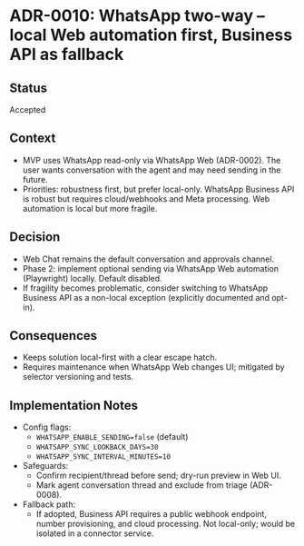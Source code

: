 # ADR-0010: WhatsApp two-way – local Web automation first, Business API as fallback
## Status
Accepted
## Context
- MVP uses WhatsApp read-only via WhatsApp Web (ADR-0002). The user wants conversation with the agent and may need sending in the future.
- Priorities: robustness first, but prefer local-only. WhatsApp Business API is robust but requires cloud/webhooks and Meta processing. Web automation is local but more fragile.
## Decision
- Web Chat remains the default conversation and approvals channel.
- Phase 2: implement optional sending via WhatsApp Web automation (Playwright) locally. Default disabled.
- If fragility becomes problematic, consider switching to WhatsApp Business API as a non-local exception (explicitly documented and opt-in).
## Consequences
- Keeps solution local-first with a clear escape hatch.
- Requires maintenance when WhatsApp Web changes UI; mitigated by selector versioning and tests.
## Implementation Notes
- Config flags:
  - `WHATSAPP_ENABLE_SENDING=false` (default)
  - `WHATSAPP_SYNC_LOOKBACK_DAYS=30`
  - `WHATSAPP_SYNC_INTERVAL_MINUTES=10`
- Safeguards:
  - Confirm recipient/thread before send; dry-run preview in Web UI.
  - Mark agent conversation thread and exclude from triage (ADR-0008).
- Fallback path:
  - If adopted, Business API requires a public webhook endpoint, number provisioning, and cloud processing. Not local-only; would be isolated in a connector service.
